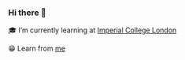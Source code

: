 ### Hi there 👋

<!--
**mengyu666/mengyu666** is a ✨ _special_ ✨ repository because its `README.md` (this file) appears on your GitHub profile.

Here are some ideas to get you started:
-->
<!--
- 🔭 I’m currently working on ...
- 🌱 I’m currently learning at Fuzhou University
- 👯 I’m looking to collaborate on ...
- 🤔 I’m looking for help with ...
- 💬 Ask me about ...
- 📫 How to reach me: ...
- 😄 Pronouns: ...
- ⚡ Fun fact: ...
-->

<!--<img align='right' src="https://github-readme-stats.vercel.app/api?username=Skyer19&show_icons=true&hide_border=true">-->

<!-- 🎓 I have learned at [Fuzhou University](https://www.fzu.edu.cn)<br>-->
🎓 I’m currently learning at [Imperial College London](https://www.imperial.ac.uk)<br>
<!-- 📝 Blog: [rmy's Blog](https://www.raomengyu.top)<br> -->
<!-- 📫 Contact me: qt@mail.rao.ac.cn -->

😁 Learn from [me](https://github.com/Skyer19)<br>
